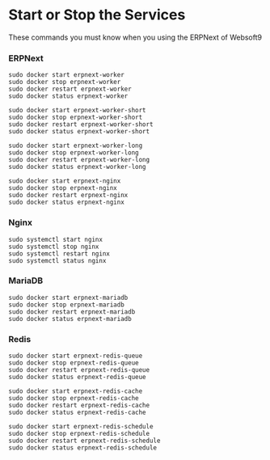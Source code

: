 # Start or Stop the Services

These commands you must know when you using the ERPNext of Websoft9

### ERPNext

```shell
sudo docker start erpnext-worker
sudo docker stop erpnext-worker
sudo docker restart erpnext-worker
sudo docker status erpnext-worker

```

```shell
sudo docker start erpnext-worker-short
sudo docker stop erpnext-worker-short
sudo docker restart erpnext-worker-short
sudo docker status erpnext-worker-short

```

```shell
sudo docker start erpnext-worker-long
sudo docker stop erpnext-worker-long
sudo docker restart erpnext-worker-long
sudo docker status erpnext-worker-long

```

```shell
sudo docker start erpnext-nginx
sudo docker stop erpnext-nginx
sudo docker restart erpnext-nginx
sudo docker status erpnext-nginx

```

### Nginx

```shell
sudo systemctl start nginx
sudo systemctl stop nginx
sudo systemctl restart nginx
sudo systemctl status nginx
```

### MariaDB

```shell
sudo docker start erpnext-mariadb
sudo docker stop erpnext-mariadb
sudo docker restart erpnext-mariadb
sudo docker status erpnext-mariadb

```

### Redis

```shell
sudo docker start erpnext-redis-queue
sudo docker stop erpnext-redis-queue
sudo docker restart erpnext-redis-queue
sudo docker status erpnext-redis-queue

```

```shell
sudo docker start erpnext-redis-cache
sudo docker stop erpnext-redis-cache
sudo docker restart erpnext-redis-cache
sudo docker status erpnext-redis-cache

```

```shell
sudo docker start erpnext-redis-schedule
sudo docker stop erpnext-redis-schedule
sudo docker restart erpnext-redis-schedule
sudo docker status erpnext-redis-schedule

```